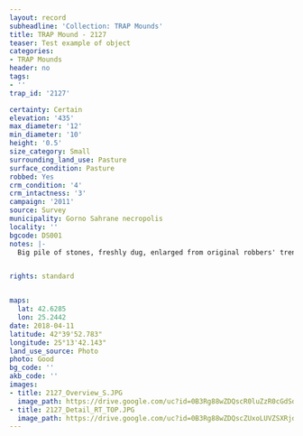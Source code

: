 ```yaml
---
layout: record
subheadline: 'Collection: TRAP Mounds'
title: TRAP Mound - 2127
teaser: Test example of object
categories:
- TRAP Mounds
header: no
tags:
- ''
trap_id: '2127'

certainty: Certain
elevation: '435'
max_diameter: '12'
min_diameter: '10'
height: '0.5'
size_category: Small
surrounding_land_use: Pasture
surface_condition: Pasture
robbed: Yes
crm_condition: '4'
crm_intactness: '3'
campaign: '2011'
source: Survey
municipality: Gorno Sahrane necropolis
locality: ''
bgcode: DS001
notes: |-
  Big pile of stones, freshly dug, enlarged from original robbers' trench, vegetation on the bottom of the mound; visible structure, looks like freshly and entirely robbed.


rights: standard


maps:
  lat: 42.6285
  lon: 25.2442
date: 2018-04-11
latitude: 42°39'52.783"
longitude: 25°13'42.143"
land_use_source: Photo
photo: Good
bg_code: ''
akb_code: ''
images:
- title: 2127_Overview_S.JPG
  image_path: https://drive.google.com/uc?id=0B3Rg88wZDQscR0luZzR0cGdSdm8
- title: 2127_Detail_RT_TOP.JPG
  image_path: https://drive.google.com/uc?id=0B3Rg88wZDQscZUxoLUVZSXRjdGM
---
```

